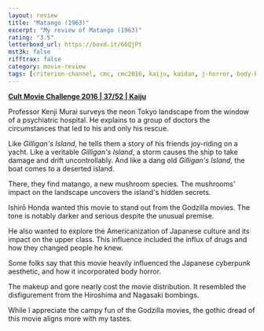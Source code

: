 ```yaml
---
layout: review
title: "Matango (1963)"
excerpt: "My review of Matango (1963)"
rating: "3.5"
letterboxd_url: https://boxd.it/66QjPt
mst3k: false
rifftrax: false
category: movie-review
tags: [criterion-channel, cmc, cmc2016, kaiju, kaidan, j-horror, body-horror, scifiploitation, nature-attacks]
---
```


<b><a href="https://boxd.it/q7ygw/detail" target="_blank" rel="noopener">Cult Movie Challenge 2016 | 37/52 | Kaiju</a></b>

Professor Kenji Murai surveys the neon Tokyo landscape from the window of a psychiatric hospital. He explains to a group of doctors the circumstances that led to his and only his rescue.

Like <i>Gilligan's Island</i>, he tells them a story of his friends joy-riding on a yacht. Like a veritable <i>Gilligan's Island</i>, a storm causes the ship to take damage and drift uncontrollably. And like a dang old <i>Gilligan's Island</i>, the boat comes to a deserted island.

There, they find matango, a new mushroom species. The mushrooms' impact on the landscape uncovers the island's hidden secrets.

Ishirō Honda wanted this movie to stand out from the Godzilla movies. The tone is notably darker and serious despite the unusual premise.

He also wanted to explore the Americanization of Japanese culture and its impact on the upper class. This influence included the influx of drugs and how they changed people he knew.

Some folks say that this movie heavily influenced the Japanese cyberpunk aesthetic, and how it incorporated body horror.

The makeup and gore nearly cost the movie distribution. It resembled the disfigurement from the Hiroshima and Nagasaki bombings.

While I appreciate the campy fun of the Godzilla movies, the gothic dread of this movie aligns more with my tastes.
